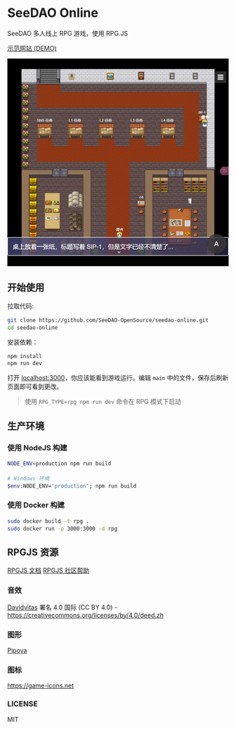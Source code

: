 # SeeDAO Online

SeeDAO 多人线上 RPG 游戏，使用 RPG.JS

[示范网站 (DEMO)](https://www.seeplus.xyz/)

![Screenshot](assets/screenshot.png)

## 开始使用

拉取代码:

```bash
git clone https://github.com/SeeDAO-OpenSource/seedao-online.git
cd seedao-online
```

安装依赖：

```bash
npm install
npm run dev
```

打开 [localhost:3000](http://localhost:3000)，你应该能看到游戏运行。编辑 `main` 中的文件，保存后刷新页面即可看到更改。

> 使用 `RPG_TYPE=rpg npm run dev` 命令在 RPG 模式下启动

## 生产环境

### 使用 NodeJS 构建

```bash
NODE_ENV=production npm run build

# Windows 环境
$env:NODE_ENV="production"; npm run build
```

### 使用 Docker 构建

```bash
sudo docker build -t rpg .
sudo docker run -p 3000:3000 -d rpg
```

## RPGJS 资源

[RPGJS 文档](https://docs.rpgjs.dev)
[RPGJS 社区帮助](https://community.rpgjs.dev)

### 音效

[Davidvitas](https://www.davidvitas.com/portfolio/2016/5/12/rpg-music-pack)
署名 4.0 国际 (CC BY 4.0) - https://creativecommons.org/licenses/by/4.0/deed.zh

### 图形

[Pipoya](https://pipoya.itch.io)

### 图标

https://game-icons.net

### LICENSE

MIT